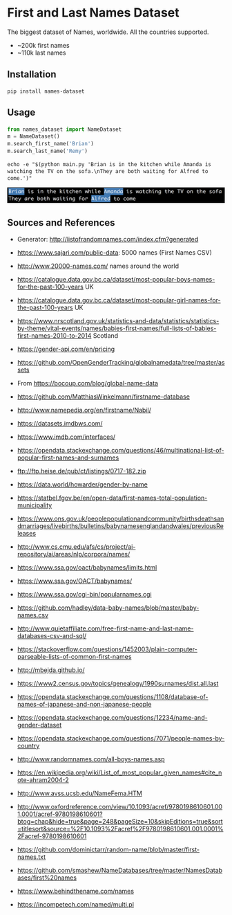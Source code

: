 # First and Last Names Dataset

The biggest dataset of Names, worldwide. All the countries supported.

- ~200k first names
- ~110k last names

## Installation
```
pip install names-dataset
```

## Usage
```python
from names_dataset import NameDataset
m = NameDataset()
m.search_first_name('Brian')
m.search_last_name('Remy')
```

```
echo -e "$(python main.py 'Brian is in the kitchen while Amanda is watching the TV on the sofa.\nThey are both waiting for Alfred to come.')"
```

<img src='misc/img_1.png'/>

## Sources and References

- Generator: http://listofrandomnames.com/index.cfm?generated
- https://www.sajari.com/public-data: 5000 names (First Names CSV)
- http://www.20000-names.com/ names around the world
- https://catalogue.data.gov.bc.ca/dataset/most-popular-boys-names-for-the-past-100-years UK
- https://catalogue.data.gov.bc.ca/dataset/most-popular-girl-names-for-the-past-100-years UK
- https://www.nrscotland.gov.uk/statistics-and-data/statistics/statistics-by-theme/vital-events/names/babies-first-names/full-lists-of-babies-first-names-2010-to-2014 Scotland

- https://gender-api.com/en/pricing

- https://github.com/OpenGenderTracking/globalnamedata/tree/master/assets
- From https://bocoup.com/blog/global-name-data

- https://github.com/MatthiasWinkelmann/firstname-database

- http://www.namepedia.org/en/firstname/Nabil/

- https://datasets.imdbws.com/
- https://www.imdb.com/interfaces/

- https://opendata.stackexchange.com/questions/46/multinational-list-of-popular-first-names-and-surnames
- ftp://ftp.heise.de/pub/ct/listings/0717-182.zip

- https://data.world/howarder/gender-by-name

- https://statbel.fgov.be/en/open-data/first-names-total-population-municipality

- https://www.ons.gov.uk/peoplepopulationandcommunity/birthsdeathsandmarriages/livebirths/bulletins/babynamesenglandandwales/previousReleases

- http://www.cs.cmu.edu/afs/cs/project/ai-repository/ai/areas/nlp/corpora/names/

- https://www.ssa.gov/oact/babynames/limits.html

- https://www.ssa.gov/OACT/babynames/

- https://www.ssa.gov/cgi-bin/popularnames.cgi

- https://github.com/hadley/data-baby-names/blob/master/baby-names.csv

- http://www.quietaffiliate.com/free-first-name-and-last-name-databases-csv-and-sql/

- https://stackoverflow.com/questions/1452003/plain-computer-parseable-lists-of-common-first-names

- http://mbejda.github.io/

- https://www2.census.gov/topics/genealogy/1990surnames/dist.all.last

- https://opendata.stackexchange.com/questions/1108/database-of-names-of-japanese-and-non-japanese-people

- https://opendata.stackexchange.com/questions/12234/name-and-gender-dataset

- https://opendata.stackexchange.com/questions/7071/people-names-by-country

- http://www.randomnames.com/all-boys-names.asp

- https://en.wikipedia.org/wiki/List_of_most_popular_given_names#cite_note-ahram2004-2

- http://www.avss.ucsb.edu/NameFema.HTM

- http://www.oxfordreference.com/view/10.1093/acref/9780198610601.001.0001/acref-9780198610601?btog=chap&hide=true&page=248&pageSize=10&skipEditions=true&sort=titlesort&source=%2F10.1093%2Facref%2F9780198610601.001.0001%2Facref-9780198610601

- https://github.com/dominictarr/random-name/blob/master/first-names.txt

- https://github.com/smashew/NameDatabases/tree/master/NamesDatabases/first%20names

- https://www.behindthename.com/names

- https://incompetech.com/named/multi.pl
